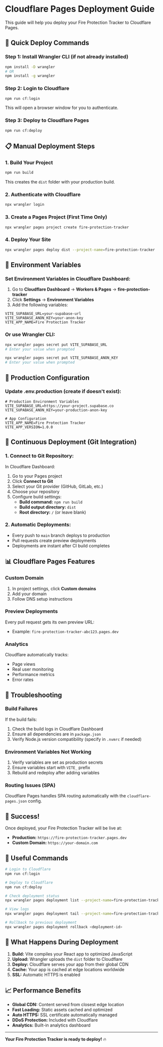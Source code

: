 # Cloudflare Pages Deployment Guide

This guide will help you deploy your Fire Protection Tracker to Cloudflare Pages.

## 🚀 **Quick Deploy Commands**

### **Step 1: Install Wrangler CLI (if not already installed)**
```bash
npm install -D wrangler
# OR
npm install -g wrangler
```

### **Step 2: Login to Cloudflare**
```bash
npm run cf:login
```
This will open a browser window for you to authenticate.

### **Step 3: Deploy to Cloudflare Pages**
```bash
npm run cf:deploy
```

## 📋 **Manual Deployment Steps**

### **1. Build Your Project**
```bash
npm run build
```
This creates the `dist` folder with your production build.

### **2. Authenticate with Cloudflare**
```bash
npx wrangler login
```

### **3. Create a Pages Project (First Time Only)**
```bash
npx wrangler pages project create fire-protection-tracker
```

### **4. Deploy Your Site**
```bash
npx wrangler pages deploy dist --project-name=fire-protection-tracker
```

## 🔧 **Environment Variables**

### **Set Environment Variables in Cloudflare Dashboard:**

1. Go to **Cloudflare Dashboard** → **Workers & Pages** → **fire-protection-tracker**
2. Click **Settings** → **Environment Variables**
3. Add the following variables:

```
VITE_SUPABASE_URL=your-supabase-url
VITE_SUPABASE_ANON_KEY=your-anon-key
VITE_APP_NAME=Fire Protection Tracker
```

### **Or use Wrangler CLI:**
```bash
npx wrangler pages secret put VITE_SUPABASE_URL
# Enter your value when prompted

npx wrangler pages secret put VITE_SUPABASE_ANON_KEY
# Enter your value when prompted
```

## 🎯 **Production Configuration**

### **Update .env.production (create if doesn't exist):**
```env
# Production Environment Variables
VITE_SUPABASE_URL=https://your-project.supabase.co
VITE_SUPABASE_ANON_KEY=your-production-anon-key

# App Configuration
VITE_APP_NAME=Fire Protection Tracker
VITE_APP_VERSION=1.0.0
```

## 🔄 **Continuous Deployment (Git Integration)**

### **1. Connect to Git Repository:**

In Cloudflare Dashboard:
1. Go to your Pages project
2. Click **Connect to Git**
3. Select your Git provider (GitHub, GitLab, etc.)
4. Choose your repository
5. Configure build settings:
   - **Build command:** `npm run build`
   - **Build output directory:** `dist`
   - **Root directory:** `/` (or leave blank)

### **2. Automatic Deployments:**

- Every push to `main` branch deploys to production
- Pull requests create preview deployments
- Deployments are instant after CI build completes

## 📊 **Cloudflare Pages Features**

### **Custom Domain**
1. In project settings, click **Custom domains**
2. Add your domain
3. Follow DNS setup instructions

### **Preview Deployments**
Every pull request gets its own preview URL:
- Example: `fire-protection-tracker-abc123.pages.dev`

### **Analytics**
Cloudflare automatically tracks:
- Page views
- Real user monitoring
- Performance metrics
- Error rates

## 🐛 **Troubleshooting**

### **Build Failures**
If the build fails:
1. Check the build logs in Cloudflare Dashboard
2. Ensure all dependencies are in `package.json`
3. Verify Node.js version compatibility (specify in `.nvmrc` if needed)

### **Environment Variables Not Working**
1. Verify variables are set as production secrets
2. Ensure variables start with `VITE_` prefix
3. Rebuild and redeploy after adding variables

### **Routing Issues (SPA)**
Cloudflare Pages handles SPA routing automatically with the `cloudflare-pages.json` config.

## 🎉 **Success!**

Once deployed, your Fire Protection Tracker will be live at:
- **Production:** `https://fire-protection-tracker.pages.dev`
- **Custom Domain:** `https://your-domain.com`

## 📝 **Useful Commands**

```bash
# Login to Cloudflare
npm run cf:login

# Deploy to Cloudflare
npm run cf:deploy

# Check deployment status
npx wrangler pages deployment list --project-name=fire-protection-tracker

# View logs
npx wrangler pages deployment tail --project-name=fire-protection-tracker

# Rollback to previous deployment
npx wrangler pages deployment rollback <deployment-id>
```

## 🚀 **What Happens During Deployment**

1. **Build:** Vite compiles your React app to optimized JavaScript
2. **Upload:** Wrangler uploads the `dist` folder to Cloudflare
3. **Deploy:** Cloudflare serves your app from their global CDN
4. **Cache:** Your app is cached at edge locations worldwide
5. **SSL:** Automatic HTTPS is enabled

## 📈 **Performance Benefits**

- **Global CDN:** Content served from closest edge location
- **Fast Loading:** Static assets cached and optimized
- **Auto HTTPS:** SSL certificate automatically managed
- **DDoS Protection:** Included with Cloudflare
- **Analytics:** Built-in analytics dashboard

---

**Your Fire Protection Tracker is ready to deploy!** 🔥





